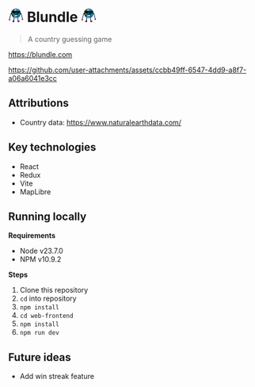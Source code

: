 # <img src="web-frontend/public/dance.gif"> Blundle <img src="web-frontend/public/dance.gif">

> A country guessing game

https://blundle.com

https://github.com/user-attachments/assets/ccbb49ff-6547-4dd9-a8f7-a06a6041e3cc

## Attributions

-   Country data: https://www.naturalearthdata.com/

## Key technologies

* React
* Redux
* Vite
* MapLibre

## Running locally

**Requirements**

* Node v23.7.0
* NPM v10.9.2

**Steps**

1. Clone this repository
2. `cd` into repository
3. `npm install`
4. `cd web-frontend`
5. `npm install`
6. `npm run dev`

## Future ideas

-   Add win streak feature
